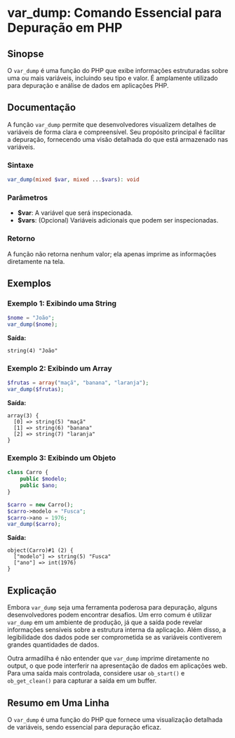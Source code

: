 <!--
Meta Description: # var_dump: Comando Essencial para Depuração em PHP ## Sinopse O `var_dump` é uma função do PHP que exibe informações estruturadas sobre uma ou mais v...
Meta Keywords: var_dump, uma, que, php, carro
-->

# var_dump: Comando Essencial para Depuração em PHP

## Sinopse
O `var_dump` é uma função do PHP que exibe informações estruturadas sobre uma ou mais variáveis, incluindo seu tipo e valor. É amplamente utilizado para depuração e análise de dados em aplicações PHP.

## Documentação
A função `var_dump` permite que desenvolvedores visualizem detalhes de variáveis de forma clara e compreensível. Seu propósito principal é facilitar a depuração, fornecendo uma visão detalhada do que está armazenado nas variáveis.

### Sintaxe
```php
var_dump(mixed $var, mixed ...$vars): void
```

### Parâmetros
- **$var**: A variável que será inspecionada.
- **$vars**: (Opcional) Variáveis adicionais que podem ser inspecionadas.

### Retorno
A função não retorna nenhum valor; ela apenas imprime as informações diretamente na tela.

## Exemplos

### Exemplo 1: Exibindo uma String
```php
$nome = "João";
var_dump($nome);
```
**Saída:**
```
string(4) "João"
```

### Exemplo 2: Exibindo um Array
```php
$frutas = array("maçã", "banana", "laranja");
var_dump($frutas);
```
**Saída:**
```
array(3) {
  [0] => string(5) "maçã"
  [1] => string(6) "banana"
  [2] => string(7) "laranja"
}
```

### Exemplo 3: Exibindo um Objeto
```php
class Carro {
    public $modelo;
    public $ano;
}

$carro = new Carro();
$carro->modelo = "Fusca";
$carro->ano = 1976;
var_dump($carro);
```
**Saída:**
```
object(Carro)#1 (2) {
  ["modelo"] => string(5) "Fusca"
  ["ano"] => int(1976)
}
```

## Explicação
Embora `var_dump` seja uma ferramenta poderosa para depuração, alguns desenvolvedores podem encontrar desafios. Um erro comum é utilizar `var_dump` em um ambiente de produção, já que a saída pode revelar informações sensíveis sobre a estrutura interna da aplicação. Além disso, a legibilidade dos dados pode ser comprometida se as variáveis contiverem grandes quantidades de dados. 

Outra armadilha é não entender que `var_dump` imprime diretamente no output, o que pode interferir na apresentação de dados em aplicações web. Para uma saída mais controlada, considere usar `ob_start()` e `ob_get_clean()` para capturar a saída em um buffer.

## Resumo em Uma Linha
O `var_dump` é uma função do PHP que fornece uma visualização detalhada de variáveis, sendo essencial para depuração eficaz.